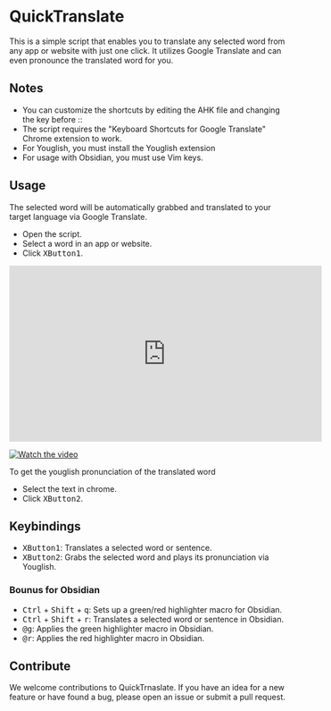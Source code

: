 # QuickTranslate

This is a simple script that enables you to translate any selected word from any app or website with just one click. It utilizes Google Translate and can even pronounce the translated word for you.

## Notes

- You can customize the shortcuts by editing the AHK file and changing the key before ::
- The script requires the "Keyboard Shortcuts for Google Translate" Chrome extension to work.
- For Youglish, you must install the Youglish extension
- For usage with Obsidian, you must use Vim keys.

## Usage

The selected word will be automatically grabbed and translated to your target language via Google Translate.

- Open the script.
- Select a word in an app or website.
- Click <kbd>XButton1</kbd>.

<iframe width="560" height="315" src="https://youtu.be/b1RroNft-vg" frameborder="0" allowfullscreen></iframe>

[![Watch the video](https://youtu.be/b1RroNft-vg)](https://youtu.be/b1RroNft-vg)

To get the youglish pronunciation of the translated word

- Select the text in chrome.
- Click <kbd>XButton2</kbd>.

## Keybindings

- <kbd>XButton1</kbd>: Translates a selected word or sentence.
- <kbd>XButton2</kbd>: Grabs the selected word and plays its pronunciation via Youglish.

### Bounus for Obsidian

- <kbd>Ctrl</kbd> + <kbd>Shift</kbd> + <kbd>q</kbd>: Sets up a green/red highlighter macro for Obsidian.
- <kbd>Ctrl</kbd> + <kbd>Shift</kbd> + <kbd>r</kbd>: Translates a selected word or sentence in Obsidian.
- <kbd>@g</kbd>: Applies the green highlighter macro in Obsidian.
- <kbd>@r</kbd>: Applies the red highlighter macro in Obsidian.

## Contribute

We welcome contributions to QuickTrnaslate. If you have an idea for a new feature or have found a bug, please open an issue or submit a pull request.
